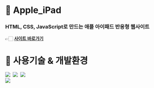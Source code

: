 # 🍎 Apple_iPad

### HTML, CSS, JavaScript로 만드는 애플 아이패드 반응형 웹사이트

👉🏻 **[사이트 바로가기](https://apple-ipad-pi.vercel.app/)**

# 🍎 사용기술 & 개발환경

<img src="https://img.shields.io/badge/html-E34F26?style=for-the-badge&logo=html5&logoColor=white">&nbsp;
<img src="https://img.shields.io/badge/css-1572B6?style=for-the-badge&logo=css3&logoColor=white">&nbsp;
<img src="https://img.shields.io/badge/javascript-F7DF1E?style=for-the-badge&logo=javascript&logoColor=black"><br>
<img src="https://img.shields.io/badge/Visual Studio Code-0769AD?style=for-the-badge&logo=Visual Studio Code IDEA&logoColor=white">

<!-- mask-image 알아보고 적기 https://caniuse.com/?search=mask-image(참고) -->
